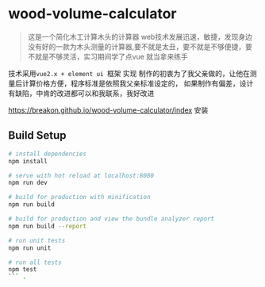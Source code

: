# wood-volume-calculator
>这是一个简化木工计算木头的计算器
web技术发展迅速，敏捷，发现身边没有好的一款为木头测量的计算器,要不就是太丑，要不就是不够便捷，要不就是不够灵活，实习期间学了点vue
就当拿来练手

技术采用`vue2.x + element ui `框架 实现 
制作的初衷为了我父亲做的，让他在测量后计算价格方便，程序标准是依照我父亲标准设定的，
如果制作有偏差，设计有缺陷，中肯的改进都可以和我联系，我好改进

https://breakon.github.io/wood-volume-calculator/index
安装
## Build Setup

``` bash
# install dependencies
npm install

# serve with hot reload at localhost:8080
npm run dev

# build for production with minification
npm run build

# build for production and view the bundle analyzer report
npm run build --report

# run unit tests
npm run unit

# run all tests
npm test
``` .

